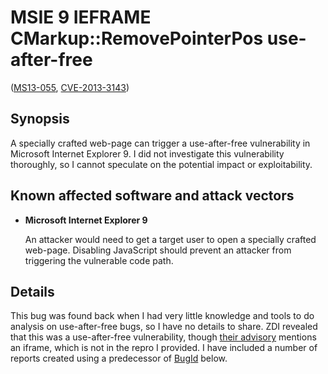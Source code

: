 MSIE 9 IEFRAME CMarkup::RemovePointerPos use-after-free
=======================================================
([MS13-055][], [CVE-2013-3143][])

[MS13-055]: http://technet.microsoft.com/en-us/security/bulletin/ms13-055
[CVE-2013-3143]: http://www.cve.mitre.org/cgi-bin/cvename.cgi?name=CVE-2013-3143

Synopsis
--------
A specially crafted web-page can trigger a use-after-free vulnerability in
Microsoft Internet Explorer 9. I did not investigate this vulnerability
thoroughly, so I cannot speculate on the potential impact or exploitability.

Known affected software and attack vectors
------------------------------------------
* **Microsoft Internet Explorer 9**

  An attacker would need to get a target user to open a specially crafted
  web-page. Disabling JavaScript should prevent an attacker from triggering the
  vulnerable code path.

Details
-------
This bug was found back when I had very little knowledge and tools to do
analysis on use-after-free bugs, so I have no details to share. ZDI revealed
that this was a use-after-free vulnerability, though [their advisory](http://www.zerodayinitiative.com/advisories/ZDI-13-163/)
mentions an iframe, which is not in the repro I provided. I have included a
number of reports created using a predecessor of [BugId][] below.

[BugId]: https://github.com/SkyLined/BugId
